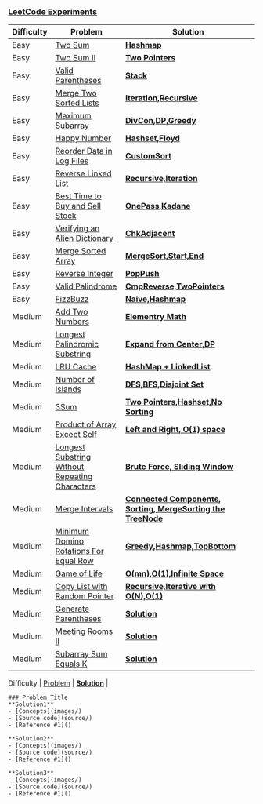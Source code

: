 ### [LeetCode Experiments](https://docs.google.com/spreadsheets/d/1Md2vZlLWUp4Vde6O9dB0eS1YadMXfqYj-WxHJ8UX8OA/edit?usp=sharing) 

Difficulty | Problem | Solution |
------------ | ------------ |  ------------ | 
Easy | [Two Sum](https://leetcode.com/problems/two-sum/) | [**Hashmap**](easy/TwoSum) | 
Easy | [Two Sum II](https://leetcode.com/problems/two-sum-ii-input-array-is-sorted/) | [**Two Pointers**](medium/Two_Sum_II) | 
Easy | [Valid Parentheses](https://leetcode.com/problems/valid-parentheses/) | [**Stack**](easy/Valid_Parentheses) | 
Easy | [Merge Two Sorted Lists](https://leetcode.com/problems/merge-two-sorted-lists/) | [**Iteration,Recursive**](easy/Merge_Two_Sorted_Lists) |  
Easy | [Maximum Subarray](https://leetcode.com/problems/maximum-subarray/) |  [**DivCon,DP,Greedy**](easy/Maximum_subarray) | 
Easy | [Happy Number](https://leetcode.com/problems/happy-number/) | [**Hashset,Floyd**](easy/Happy_number) | 
Easy | [Reorder Data in Log Files](https://leetcode.com/problems/reorder-data-in-log-files/) | [**CustomSort**](easy/Reorder_Data_in_Log_Files) |
Easy | [Reverse Linked List](https://leetcode.com/problems/reverse-linked-list/) | [**Recursive,Iteration**](easy/Reverse_LinkedList) | 
Easy | [Best Time to Buy and Sell Stock](https://leetcode.com/problems/best-time-to-buy-and-sell-stock/) |  [**OnePass,Kadane**](easy/Best_time)|
Easy | [Verifying an Alien Dictionary](https://leetcode.com/problems/verifying-an-alien-dictionary/) | [**ChkAdjacent**](easy/Alien_dictionary) |
Easy | [Merge Sorted Array](https://leetcode.com/problems/merge-sorted-array/) | [**MergeSort,Start,End**](easy/Merge_Sorted_Array) |
Easy | [Reverse Integer](https://leetcode.com/problems/reverse-integer/) | [**PopPush**](easy/Reverse_Integer)| 
Easy | [Valid Palindrome](https://leetcode.com/problems/valid-palindrome/) | [**CmpReverse,TwoPointers**](easy/Valid_Palindrome) |
Easy | [FizzBuzz](https://leetcode.com/problems/fizz-buzz/solution/) | [**Naive,Hashmap**](easy/FizzBuzz) |
Medium | [Add Two Numbers](https://leetcode.com/problems/add-two-numbers/) | [**Elementry Math**](medium/Add_Two_Numbers) | 
Medium | [Longest Palindromic Substring](https://leetcode.com/problems/longest-palindromic-substring/) | [**Expand from Center,DP**](medium/Longest_Palindromic_Substring) | 
Medium | [LRU Cache](https://leetcode.com/problems/lru-cache/) | [**HashMap + LinkedList**](medium/LRU) | 
Medium | [Number of Islands](https://leetcode.com/problems/number-of-islands/) | [**DFS,BFS,Disjoint Set**](medium/Number_of_Islands) | 
Medium | [3Sum](https://leetcode.com/problems/3sum/) | [**Two Pointers,Hashset,No Sorting**](medium/3Sum) | 
Medium | [Product of Array Except Self](https://leetcode.com/problems/product-of-array-except-self/) | [**Left and Right, O(1) space**](medium/Product_of_Array_Except_Self) | 
Medium | [Longest Substring Without Repeating Characters](https://leetcode.com/problems/longest-substring-without-repeating-characters/) | [**Brute Force, Sliding Window**]() | 
Medium | [Merge Intervals](https://leetcode.com/problems/merge-intervals/) | [**Connected Components, Sorting, MergeSorting the TreeNode**](medium/Merge_Intervals) | 
Medium | [Minimum Domino Rotations For Equal Row](https://leetcode.com/problems/minimum-domino-rotations-for-equal-row/) | [**Greedy,Hashmap,TopBottom**](medium/Minimum_Domino_Rotations_For_Equal_Row) | 
Medium | [Game of Life](https://leetcode.com/problems/game-of-life/) | [**O(mn),O(1),Infinite Space**](medium/Game_of_Life) | 
Medium | [Copy List with Random Pointer](https://leetcode.com/problems/copy-list-with-random-pointer/) | [**Recursive,Iterative with O(N),O(1)**](medium/Copy_List_with_Random_Pointer) | 
Medium | [Generate Parentheses](https://leetcode.com/problems/generate-parentheses/) | [**Solution**](medium/Generate_Parentheses) | 
Medium | [Meeting Rooms II](https://leetcode.com/problems/meeting-rooms-ii/) | [**Solution**](medium/Meeting_Rooms_II) | 
Medium | [Subarray Sum Equals K](https://leetcode.com/problems/subarray-sum-equals-k/) | [**Solution**](medium/Subarray_Sum_Equals_K) | 

Difficulty | [Problem]() | [**Solution**]() | 

```
### Problem Title
**Solution1**
- [Concepts](images/)
- [Source code](source/)
- [Reference #1]() 

**Solution2**
- [Concepts](images/)
- [Source code](source/)
- [Reference #1]() 

**Solution3**
- [Concepts](images/)
- [Source code](source/)
- [Reference #1]()    
```

